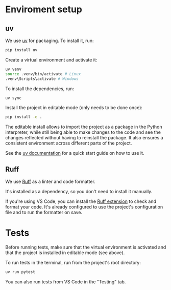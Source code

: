 # Enviroment setup

## uv

We use [uv](https://github.com/astral-sh/uv) for packaging. To install it, run:

```bash
pip install uv
```

Create a virtual environment and activate it:

```bash
uv venv
source .venv/bin/activate # Linux
.venv\Scripts\activate # Windows
```

To install the dependencies, run:

```bash
uv sync
```
Install the project in editable mode (only needs to be done once):

```bash
pip install -e .
```

The editable install allows to import the project as a package in the Python interpreter, while still being able
to make changes to the code and see the changes reflected without having to reinstall the package. 
It also ensures a consistent environment across different parts of the project.

See the [uv documentation](https://docs.astral.sh/uv/guides/projects/#running-commands) for a quick start guide on how to use it.

## Ruff

We use [Ruff](https://docs.astral.sh/ruff/) as a linter and code formatter.

It's installed as a dependency, so you don't need to install it manually.

If you're using VS Code, you can install the [Ruff extension](https://marketplace.visualstudio.com/items?itemName=charliermarsh.ruff) to check and format your code. It's already configured to use the project's configuration file and to run the formatter on save.


# Tests
Before running tests, make sure that the virtual environment is activated and that the project is installed in editable mode (see above).

To run tests in the terminal, run from the project's root directory:

```bash
uv run pytest
```

You can also run tests from VS Code in the "Testing" tab.
